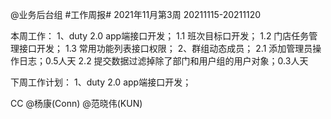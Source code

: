 @业务后台组 #工作周报#
2021年11月第3周 20211115-20211120

本周工作：
1、duty 2.0 app端接口开发；
1.1 班次目标口开发；
1.2 门店任务管理接口开发；
1.3 常用功能列表接口权限；
2、群组动态成员；
2.1 添加管理员操作日志；0.5人天
2.2 提交数据过滤掉除了部门和用户组的用户对象；0.3人天

下周工作计划：
1、duty 2.0 app端接口开发；

CC @杨康(Conn) @范晓伟(KUN)
